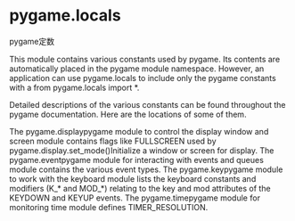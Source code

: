 # pygame.locals

pygame定数

This module contains various constants used by pygame. Its contents are automatically placed in the pygame module namespace. However, an application can use pygame.locals to include only the pygame constants with a from pygame.locals import *.

Detailed descriptions of the various constants can be found throughout the pygame documentation. Here are the locations of some of them.

The pygame.displaypygame module to control the display window and screen module contains flags like FULLSCREEN used by pygame.display.set_mode()Initialize a window or screen for display.
The pygame.eventpygame module for interacting with events and queues module contains the various event types.
The pygame.keypygame module to work with the keyboard module lists the keyboard constants and modifiers (K_* and MOD_*) relating to the key and mod attributes of the KEYDOWN and KEYUP events.
The pygame.timepygame module for monitoring time module defines TIMER_RESOLUTION.